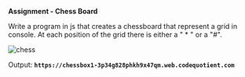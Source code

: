 **Assignment - Chess Board**

Write a program in js that creates a chessboard that represent a grid in console. At each position of the grid there is either a " * " or a "#".

![chess](https://user-images.githubusercontent.com/61765706/123724717-6fffb100-d8aa-11eb-97b2-cec2dbbd8814.png)

Output:
**```https://chessbox1-3p34g828phkh9x47qm.web.codequotient.com```**

